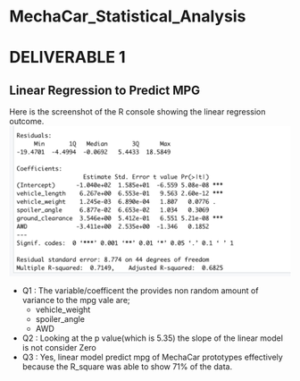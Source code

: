# MechaCar_Statistical_Analysis

# DELIVERABLE 1 
## Linear Regression to Predict MPG 
  Here is the screenshot of the R console showing the linear regression outcome.
 ![Image Here](https://github.com/Thaofeeqat/MechaCar_Statistical_Analysis/blob/main/Deliverable%201.png)
* Q1 : The variable/coefficent the provides non random amount of variance to the mpg vale are; 
    * vehicle_weight
    * spoiler_angle
    * AWD
* Q2 : Looking at the p value(which is 5.35) the slope of the linear model is not consider Zero
* Q3 : Yes, linear model predict mpg of MechaCar prototypes effectively because the R_square was able to show 71% of the data. 
